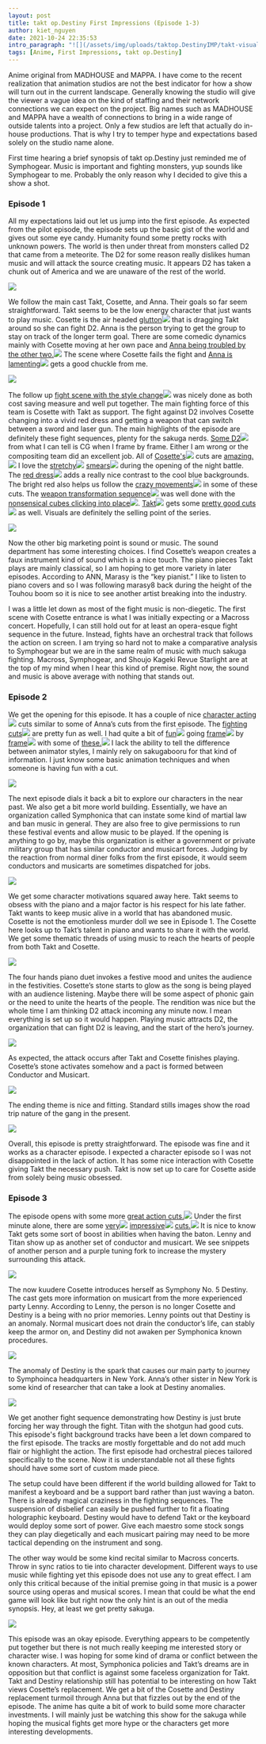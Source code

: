 ```yaml
---
layout: post
title: takt op.Destiny First Impressions (Episode 1-3)
author: kiet_nguyen
date: 2021-10-24 22:35:53
intro_paragraph: "![](/assets/img/uploads/taktop.DestinyIMP/takt-visual.webp)" 
tags: [Anime, First Impressions, takt op.Destiny]
---
```

Anime original from MADHOUSE and MAPPA. I have come to the recent realization that animation studios are not the best indicator for how a show will turn out in the current landscape. Generally knowing the studio will give the viewer a vague idea on the kind of staffing and their network connections we can expect on the project. Big names such as MADHOUSE and MAPPA have a wealth of connections to bring in a wide range of outside talents into a project. Only a few studios are left that actually do in-house productions. That is why I try to temper hype and expectations based solely on the studio name alone. 

First time hearing a brief synopsis of takt op.Destiny just reminded me of Symphogear. Music is important and fighting monsters, yup sounds like Symphogear to me. Probably the only reason why I decided to give this a show a shot.

<h3>Episode 1</h3>

All my expectations laid out let us jump into the first episode. As expected from the pilot episode, the episode sets up the basic gist of the world and gives out some eye candy. Humanity found some pretty rocks with unknown powers. The world is then under threat from monsters called D2 that came from a meteorite. The D2 for some reason really dislikes human music and will attack the source creating music. It appears D2 has taken a chunk out of America and we are unaware of the rest of the world.

![](/assets/img/uploads/taktop.DestinyIMP/storytime.png) 

We follow the main cast Takt, Cosette, and Anna. Their goals so far seem straightforward. Takt seems to be the low energy character that just wants to play music. Cosette is the air headed <a class="tooltipImage" href="/assets/img/uploads/taktop.DestinyIMP/glutton.png">glutton<span><img class="tooltip" src="/assets/img/uploads/taktop.DestinyIMP/glutton.png"></span></a> that is dragging Takt around so she can fight D2. Anna is the person trying to get the group to stay on track of the longer term goal. There are some comedic dynamics mainly with Cosette moving at her own pace and <a class="tooltipImage" href="/assets/img/uploads/taktop.DestinyIMP/annatuff.png">Anna being troubled by the other two.<span><img class="tooltip" src="/assets/img/uploads/taktop.DestinyIMP/annatuff.png"></span></a> The scene where Cosette fails the fight and <a class="tooltipImage" href="/assets/img/uploads/taktop.DestinyIMP/why.png">Anna is lamenting<span><img class="tooltip" src="/assets/img/uploads/taktop.DestinyIMP/why.png"></span></a> gets a good chuckle from me. 

![](/assets/img/uploads/taktop.DestinyIMP/stronk.png) 

The follow up <a class="tooltipImage" href="/assets/img/uploads/taktop.DestinyIMP/chibi.png">fight scene with the style change<span><img class="tooltip" src="/assets/img/uploads/taktop.DestinyIMP/chibi.png"></span></a> was nicely done as both cost saving measure and well put together. The main fighting force of this team is Cosette with Takt as support. The fight against D2 involves Cosette changing into a vivid red dress and getting a weapon that can switch between a sword and laser gun. The main highlights of the episode are definitely these fight sequences, plenty for the sakuga nerds. <a class="tooltipImage" href="/assets/img/uploads/taktop.DestinyIMP/D2.png">Some D2<span><img class="tooltip" src="/assets/img/uploads/taktop.DestinyIMP/D2.png"></span></a> from what I can tell is CG when I frame by frame. Either I am wrong or the compositing team did an excellent job. All of <a class="tooltipImage" href="/assets/img/uploads/taktop.DestinyIMP/cosette.png">Cosette's<span><img class="tooltip" src="/assets/img/uploads/taktop.DestinyIMP/cosette.png"></span></a> cuts are <a class="tooltipImage" href="/assets/img/uploads/taktop.DestinyIMP/smears3.png">amazing.<span><img class="tooltip" src="/assets/img/uploads/taktop.DestinyIMP/smears3.png"></span></a> I love the <a class="tooltipImage" href="/assets/img/uploads/taktop.DestinyIMP/stretchy.png">stretchy<span><img class="tooltip" src="/assets/img/uploads/taktop.DestinyIMP/stretchy.png"></span></a> <a class="tooltipImage" href="/assets/img/uploads/taktop.DestinyIMP/smears.png">smears<span><img class="tooltip" src="/assets/img/uploads/taktop.DestinyIMP/smears.png"></span></a> during the opening of the night battle. The <a class="tooltipImage" href="/assets/img/uploads/taktop.DestinyIMP/smears2.png">red dress<span><img class="tooltip" src="/assets/img/uploads/taktop.DestinyIMP/smears2.png"></span></a> adds a really nice contrast to the cool blue backgrounds. The bright red also helps us follow the <a class="tooltipImage" href="/assets/img/uploads/taktop.DestinyIMP/crazy.png">crazy movements<span><img class="tooltip" src="/assets/img/uploads/taktop.DestinyIMP/crazy.png"></span></a> in some of these cuts. The <a class="tooltipImage" href="/assets/img/uploads/taktop.DestinyIMP/weaponsmear.png">weapon transformation sequence<span><img class="tooltip" src="/assets/img/uploads/taktop.DestinyIMP/weaponsmear.png"></span></a> was well done with the <a class="tooltipImage" href="/assets/img/uploads/taktop.DestinyIMP/mechanics.png">nonsensical cubes clicking into place<span><img class="tooltip" src="/assets/img/uploads/taktop.DestinyIMP/mechanics.png"></span></a>. <a class="tooltipImage" href="/assets/img/uploads/taktop.DestinyIMP/takt.png">Takt<span><img class="tooltip" src="/assets/img/uploads/taktop.DestinyIMP/takt.png"></span></a> gets some <a class="tooltipImage" href="/assets/img/uploads/taktop.DestinyIMP/takt2.png">pretty good cuts<span><img class="tooltip" src="/assets/img/uploads/taktop.DestinyIMP/takt2.png"></span></a> as well. Visuals are definitely the selling point of the series. 

![](/assets/img/uploads/taktop.DestinyIMP/muhsakuga.png) 

Now the other big marketing point is sound or music. The sound department has some interesting choices. I find Cosette’s weapon creates a faux instrument kind of sound which is a nice touch. The piano pieces Takt plays are mainly classical, so I am hoping to get more variety in later episodes. According to ANN, Marasy is the “key pianist.” I like to listen to piano covers and so I was following marasy8 back during the height of the Touhou boom so it is nice to see another artist breaking into the industry.

I was a little let down as most of the fight music is non-diegetic. The first scene with Cosette entrance is what I was initially expecting or a Macross concert. Hopefully, I can still hold out for at least an opera-esque fight sequence in the future. Instead, fights have an orchestral track that follows the action on screen. I am trying so hard not to make a comparative analysis to Symphogear but we are in the same realm of music with much sakuga fighting. Macross, Symphogear, and Shoujo Kageki Revue Starlight are at the top of my mind when I hear this kind of premise. Right now, the sound and music is above average with nothing that stands out.

<h3>Episode 2</h3>

We get the opening for this episode. It has a couple of nice <a class="tooltipImage" href="/assets/img/uploads/taktop.DestinyIMP/charani.png">character acting<span><img class="tooltip" src="/assets/img/uploads/taktop.DestinyIMP/charani.png"></span></a> cuts similar to some of Anna’s cuts from the first episode. The <a class="tooltipImage" href="/assets/img/uploads/taktop.DestinyIMP/opinbetween1.png">fighting cuts<span><img class="tooltip" src="/assets/img/uploads/taktop.DestinyIMP/opinbetween1.png"></span></a> are pretty fun as well. I had quite a bit of <a class="tooltipImage" href="/assets/img/uploads/taktop.DestinyIMP/opinbetween2.png">fun<span><img class="tooltip" src="/assets/img/uploads/taktop.DestinyIMP/opinbetween2.png"></span></a> going <a class="tooltipImage" href="/assets/img/uploads/taktop.DestinyIMP/opinbetween3.png">frame<span><img class="tooltip" src="/assets/img/uploads/taktop.DestinyIMP/opinbetween3.png"></span></a> by <a class="tooltipImage" href="/assets/img/uploads/taktop.DestinyIMP/opinbetween4.png">frame<span><img class="tooltip" src="/assets/img/uploads/taktop.DestinyIMP/opinbetween4.png"></span></a> with some of <a class="tooltipImage" href="/assets/img/uploads/taktop.DestinyIMP/opinbetween5.png">these.<span><img class="tooltip" src="/assets/img/uploads/taktop.DestinyIMP/opinbetween5.png"></span></a> I lack the ability to tell the difference between animator styles, I mainly rely on sakugabooru for that kind of information. I just know some basic animation techniques and when someone is having fun with a cut.

![](/assets/img/uploads/taktop.DestinyIMP/sisters.png)

The next episode dials it back a bit to explore our characters in the near past. We also get a bit more world building. Essentially, we have an organization called Symphonica that can instate some kind of martial law and ban music in general. They are also free to give permissions to run these festival events and allow music to be played. If the opening is anything to go by, maybe this organization is either a government or private military group that has similar conductor and musicart forces. Judging by the reaction from normal diner folks from the first episode, it would seem conductors and musicarts are sometimes dispatched for jobs.

![](/assets/img/uploads/taktop.DestinyIMP/symphonica.png)

We get some character motivations squared away here. Takt seems to obsess with the piano and a major factor is his respect for his late father. Takt wants to keep music alive in a world that has abandoned music. Cosette is not the emotionless murder doll we see in Episode 1. The Cosette here looks up to Takt’s talent in piano and wants to share it with the world. We get some thematic threads of using music to reach the hearts of people from both Takt and Cosette.

![](/assets/img/uploads/taktop.DestinyIMP/sad.png)

The four hands piano duet invokes a festive mood and unites the audience in the festivities. Cosette’s stone starts to glow as the song is being played with an audience listening. Maybe there will be some aspect of phonic gain or the need to unite the hearts of the people. The rendition was nice but the whole time I am thinking D2 attack incoming any minute now. I mean everything is set up so it would happen. Playing music attracts D2, the organization that can fight D2 is leaving, and the start of the hero’s journey.

![](/assets/img/uploads/taktop.DestinyIMP/qutetakt.png)

As expected, the attack occurs after Takt and Cosette finishes playing. Cosette’s stone activates somehow and a pact is formed between Conductor and Musicart.

![](/assets/img/uploads/taktop.DestinyIMP/madTakt.png)

The ending theme is nice and fitting. Standard stills images show the road trip nature of the gang in the present.

![](/assets/img/uploads/taktop.DestinyIMP/ending.png)

Overall, this episode is pretty straightforward. The episode was fine and it works as a character episode. I expected a character episode so I was not disappointed in the lack of action. It has some nice interaction with Cosette giving Takt the necessary push. Takt is now set up to care for Cosette aside from solely being music obsessed.

<h3>Episode 3</h3>

The episode opens with some more <a class="tooltipImage" href="/assets/img/uploads/taktop.DestinyIMP/zoom.png">great action cuts.<span><img class="tooltip" src="/assets/img/uploads/taktop.DestinyIMP/zoom.png"></span></a> Under the first minute alone, there are some <a class="tooltipImage" href="/assets/img/uploads/taktop.DestinyIMP/ep3-1.png">very<span><img class="tooltip" src="/assets/img/uploads/taktop.DestinyIMP/ep3-1.png"></span></a> <a class="tooltipImage" href="/assets/img/uploads/taktop.DestinyIMP/ep3-2.png">impressive<span><img class="tooltip" src="/assets/img/uploads/taktop.DestinyIMP/ep3-2.png"></span></a> <a class="tooltipImage" href="/assets/img/uploads/taktop.DestinyIMP/ep3-3.png">cuts.<span><img class="tooltip" src="/assets/img/uploads/taktop.DestinyIMP/ep3-3.png"></span></a> It is nice to know Takt gets some sort of boost in abilities when having the baton. Lenny and Titan show up as another set of conductor and musicart. We see snippets of another person and a purple tuning fork to increase the mystery surrounding this attack.

![](/assets/img/uploads/taktop.DestinyIMP/titan.png)

The now kuudere Cosette introduces herself as Symphony No. 5 Destiny. The cast gets more information on musicart from the more experienced party Lenny. According to Lenny, the person is no longer Cosette and Destiny is a being with no prior memories. Lenny points out that Destiny is an anomaly. Normal musicart does not drain the conductor’s life, can stably keep the armor on, and Destiny did not awaken per Symphonica known procedures.

![](/assets/img/uploads/taktop.DestinyIMP/lenny.png)

The anomaly of Destiny is the spark that causes our main party to journey to Symphoinca headquarters in New York. Anna’s other sister in New York is some kind of researcher that can take a look at Destiny anomalies.

![](/assets/img/uploads/taktop.DestinyIMP/newyork.png)

We get another fight sequence demonstrating how Destiny is just brute forcing her way through the fight. Titan with the shotgun had good cuts. This episode's fight background tracks have been a let down compared to the first episode. The tracks are mostly forgettable and do not add much flair or highlight the action. The first episode had orchestral pieces tailored specifically to the scene. Now it is understandable not all these fights should have some sort of custom made piece. 

The setup could have been different if the world building allowed for Takt to manifest a keyboard and be a support bard rather than just waving a baton. There is already magical craziness in the fighting sequences. The suspension of disbelief can easily be pushed further to fit a floating holographic keyboard. Destiny would have to defend Takt or the keyboard would deploy some sort of power. Give each maestro some stock songs they can play diegetically and each musicart pairing may need to be more tactical depending on the instrument and song.

The other way would be some kind recital similar to Macross concerts. Throw in sync ratios to tie into character development. Different ways to use music while fighting yet this episode does not use any to great effect. I am only this critical because of the initial premise going in that music is a power source using operas and musical scores. I mean that could be what the end game will look like but right now the only hint is an out of the media synopsis. Hey, at least we get pretty sakuga.


![](/assets/img/uploads/taktop.DestinyIMP/titanshotgun.png)

This episode was an okay episode. Everything appears to be competently put together but there is not much really keeping me interested story or character wise. I was hoping for some kind of drama or conflict between the known characters. At most, Symphonica policies and Takt’s dreams are in opposition but that conflict is against some faceless organization for Takt. Takt and Destiny relationship still has potential to be interesting on how Takt views Cosette’s replacement. We get a bit of the Cosette and Destiny replacement turmoil through Anna but that fizzles out by the end of the episode. The anime has quite a bit of work to build some more character investments. I will mainly just be watching this show for the sakuga while hoping the musical fights get more hype or the characters get more interesting developments.
